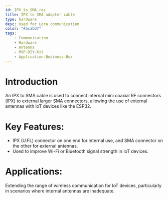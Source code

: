```yaml
---
id: IPX_to_SMA_res
title: IPX to SMA adapter cable
type: hardware
desc: Used for Lora communication
color: "#acabd7"
tags:
    - Communication
    - Hardware
    - Antenna
    - MVP-DIY-Kit
    - Application-Business-Box
---
```


# Introduction

An IPX to SMA cable is used to connect internal mini coaxial RF connectors (IPX) to external larger SMA connectors, allowing the use of external antennas with IoT devices like the ESP32.

# Key Features:
- IPX (U.FL) connector on one end for internal use, and SMA connector on the other for external antennas.
- Used to improve Wi-Fi or Bluetooth signal strength in IoT devices.

# Applications:
Extending the range of wireless communication for IoT devices, particularly in scenarios where internal antennas are inadequate.